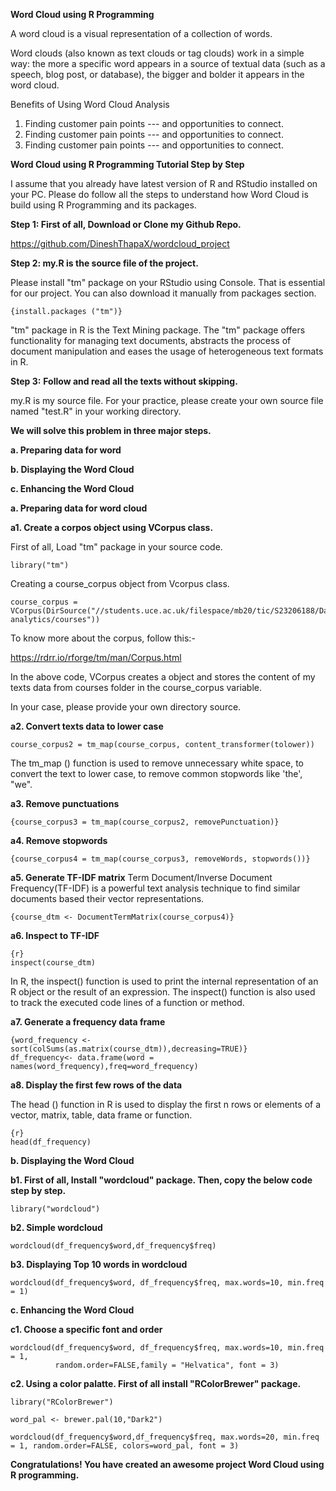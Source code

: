 **Word Cloud using R Programming**

A word cloud is a visual representation of a collection of words.

Word clouds (also known as text clouds or tag clouds) work in a simple way: the more a specific word appears in a source of textual data (such as a speech, blog post, or database), the bigger and bolder it appears in the word cloud.

Benefits of Using Word Cloud Analysis

1.  Finding customer pain points --- and opportunities to connect.
2.  Finding customer pain points --- and opportunities to connect.
3.  Finding customer pain points --- and opportunities to connect.

**Word Cloud using R Programming Tutorial Step by Step**

I assume that you already have latest version of R and RStudio installed on your PC. Please do follow all the steps to understand how Word Cloud is build using R Programming and its packages.

**Step 1: First of all, Download or Clone my Github Repo.**

<https://github.com/DineshThapaX/wordcloud_project>

**Step 2: my.R is the source file of the project.**

Please install "tm" package on your RStudio using Console. That is essential for our project. You can also download it manually from packages section.

`{install.packages ("tm")}`

"tm" package in R is the Text Mining package. The "tm" package offers functionality for managing text documents, abstracts the process of document manipulation and eases the usage of heterogeneous text formats in R.

**Step 3:** **Follow and read all the texts without skipping.**

my.R is my source file. For your practice, please create your own source file named "test.R" in your working directory.

**We will solve this problem in three major steps.**

**a. Preparing data for word**

**b. Displaying the Word Cloud**

**c. Enhancing the Word Cloud**

**a. Preparing data for word cloud**

**a1. Create a corpos object using VCorpus class.**

First of all, Load "tm" package in your source code.

```{r}
library("tm")
```

Creating a course_corpus object from Vcorpus class.

```{r}
course_corpus = VCorpus(DirSource("//students.uce.ac.uk/filespace/mb20/tic/S23206188/DataMiningProjects/wordcloud_project/text-analytics/courses"))

```

To know more about the corpus, follow this:-

<https://rdrr.io/rforge/tm/man/Corpus.html>

In the above code, VCorpus creates a object and stores the content of my texts data from courses folder in the course_corpus variable.

In your case, please provide your own directory source.

**a2. Convert texts data to lower case**

```{r}
course_corpus2 = tm_map(course_corpus, content_transformer(tolower))
```

The tm_map () function is used to remove unnecessary white space, to convert the text to lower case, to remove common stopwords like 'the', "we".

**a3. Remove punctuations**

```{r}
{course_corpus3 = tm_map(course_corpus2, removePunctuation)}

```

**a4. Remove stopwords**

```{r}
{course_corpus4 = tm_map(course_corpus3, removeWords, stopwords())}

```

**a5. Generate TF-IDF matrix** Term Document/Inverse Document Frequency(TF-IDF) is a powerful text analysis technique to find similar documents based their vector representations.

```{r}
{course_dtm <- DocumentTermMatrix(course_corpus4)}

```

**a6. Inspect to TF-IDF**

``` {inspect(course_dtm)}
{r}
inspect(course_dtm)
```

In R, the inspect() function is used to print the internal representation of an R object or the result of an expression. The inspect() function is also used to track the executed code lines of a function or method.

**a7. Generate a frequency data frame**

```{r}
{word_frequency <- sort(colSums(as.matrix(course_dtm)),decreasing=TRUE)}
df_frequency<- data.frame(word = names(word_frequency),freq=word_frequency)

```

**a8. Display the first few rows of the data**

The head () function in R is used to display the first n rows or elements of a vector, matrix, table, data frame or function.

``` {head(df_frequency)}
{r}
head(df_frequency)
```

**b. Displaying the Word Cloud**

**b1. First of all, Install "wordcloud" package. Then, copy the below code step by step.**

```{r}
library("wordcloud")
```

**b2. Simple wordcloud**

```{r}
wordcloud(df_frequency$word,df_frequency$freq)
```

**b3. Displaying Top 10 words in wordcloud**

```{r}
wordcloud(df_frequency$word, df_frequency$freq, max.words=10, min.freq = 1)
```

**c. Enhancing the Word Cloud**

**c1. Choose a specific font and order**

```{r}
wordcloud(df_frequency$word, df_frequency$freq, max.words=10, min.freq = 1,
          random.order=FALSE,family = "Helvatica", font = 3)
```

**c2. Using a color palatte. First of all install "RColorBrewer" package.**

```{r}
library("RColorBrewer")

word_pal <- brewer.pal(10,"Dark2")

wordcloud(df_frequency$word,df_frequency$freq, max.words=20, min.freq = 1, random.order=FALSE, colors=word_pal, font = 3)
```

**Congratulations! You have created an awesome project Word Cloud using R programming.**
